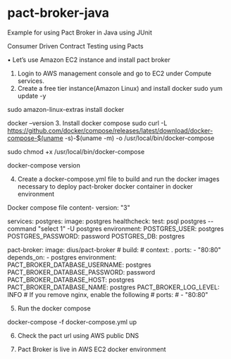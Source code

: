 
# pact-broker-java
Example for using Pact Broker in Java using JUnit

Consumer Driven Contract Testing using Pacts

•	Let’s use Amazon EC2 instance and install pact broker
1.	Login to AWS management console and go to EC2 under Compute services.
2.	Create a free tier instance(Amazon Linux) and install docker
sudo yum update -y

sudo amazon-linux-extras install docker

docker –version
3.	Install docker compose
sudo curl -L https://github.com/docker/compose/releases/latest/download/docker-compose-$(uname -s)-$(uname -m) -o /usr/local/bin/docker-compose

sudo chmod +x /usr/local/bin/docker-compose

docker-compose version

4.	Create a docker-compose.yml file to build and run the docker images necessary to deploy pact-broker docker container in docker environment

Docker compose file content-
version: "3"

services:
  postgres:
    image: postgres
    healthcheck:
      test: psql postgres --command "select 1" -U postgres
    environment:
      POSTGRES_USER: postgres
      POSTGRES_PASSWORD: password
      POSTGRES_DB: postgres

  pact-broker:
    image: dius/pact-broker
    # build:
    #   context: .
    ports:
      - "80:80"
    depends_on:
      - postgres
    environment:
      PACT_BROKER_DATABASE_USERNAME: postgres
      PACT_BROKER_DATABASE_PASSWORD: password
      PACT_BROKER_DATABASE_HOST: postgres
      PACT_BROKER_DATABASE_NAME: postgres
      PACT_BROKER_LOG_LEVEL: INFO
    # If you remove nginx, enable the following
    # ports:
    #  - "80:80"

5.	Run the docker compose 
 
docker-compose -f docker-compose.yml up

6.	Check the pact url using AWS public DNS 


 

 

7.	Pact Broker is live in AWS EC2 docker environment

